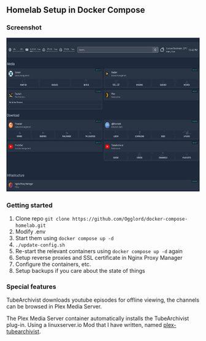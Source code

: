 ## Homelab Setup in Docker Compose

### Screenshot

<img height="400" src="https://raw.githubusercontent.com/Ogglord/docker-compose-homelab/main/core-apps/resources/homepage.png" alt="Missing Screenshot" />

### Getting started

 1. Clone repo ```git clone https://github.com/Ogglord/docker-compose-homelab.git```
 2. Modify .env
 3. Start them using ```docker compose up -d```
 4. ```./update-config.sh```
 5. Re-start the relevant containers using ```docker compose up -d``` again
 6. Setup reverse proxies and SSL certificate in Nginx Proxy Manager
 7. Configure the containers, etc.
 8. Setup backups if you care about the state of things 

### Special features

TubeArchivist downloads youtube episodes for offline viewing, the channels can be browsed in Plex Media Server.

The Plex Media Server container automatically installs the TubeArchivist plug-in. Using a linuxserver.io Mod that I have written, named [plex-tubearchivist](https://github.com/Ogglord/plex-tubearchivist).
